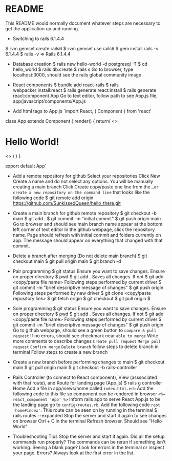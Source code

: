 # README

This README would normally document whatever steps are necessary to get the
application up and running.

* Switching to rails 6.1.4.4

$ rvm gemset create rails6
$ rvm gemset use rails6
$ gem install rails -v 6.1.4.4
$ rails -v
=> Rails 6.1.4.4

* Database creation
$ rails new hello-world -d postgresql -T
$ cd hello_world
$ rails db:create
$ rails s
Go to browser, type localhost:3000, should see the rails global community image

* React components
$ bundle add react-rails
$ rails webpacker:install:react
$ rails generate react:install
$ rails generate react:component App
Go to text editor, follow path to see App.js file, app/javascript/components/App.js

* Add html tags to App.js
`import React, { Component } from 'react'

class App extends Component {
  render() {
    return(
      <>
        <h1>Hello World!</h1>
      <>
    )
  }
}

export default App`

* Add a remote repository for github
Select your repositories
Click New
Create a name and do not select any options. You will be manually creating a main branch
Click Create
copy/paste one line from the `…or create a new repository on the command line` that looks like the following code
$ git remote add origin https://github.com/SunkissedQueen/hello_there.git

* Create a main branch for github remote repository
$ git checkout -b main
$ git add .
$ git commit -m "initial commit"
$ git push origin main
Go to browser and should see main branch name appear at the bottom left corner of text editor
In the github webpage, click the repository name. Page should refresh with initial commit and folders currently on app. The message should appear on everything that changed with that commit.

* Delete a branch after merging (Do not delete main branch)
$ git checkout main
$ git pull origin main
$ git branch -d <branch name>

* Pair programming
$ git status
Ensure you want to save changes. Ensure on proper directory $ pwd
$ git add . 
Saves all changes. If not $ git add <copy/paste file name>
Following steps performed by current driver
$ git commit -m "brief descriptive message of changes"
$ git push origin <branch name>
Following steps performed by new driver
$ git clone <copy/paste repository link>
$ git fetch origin <branch name>
$ git checkout <branch name>
$ git pull origin <branch name>
$ <text editor>

* Sole programming
$ git status
Ensure you want to save changes. Ensure on proper directory $ pwd
$ git add . 
Saves all changes. If not $ git add <copy/paste file name>
Following steps performed by current driver
$ git commit -m "brief descriptive message of changes"
$ git push origin <branch name>
Go to github webpage, should see a green button to `compare & pull request`
If no errors, should see checkmark near `able to merge`
Write more comments to describe changes
`Create pull request`
`Merge pull request`
`Confirm merge`
`Delete branch`
follow steps to delete branch in terminal
Follow steps to create a new branch

* Create a new branch before performing changes to main
$ git checkout main
$ git pull origin main
$ git checkout -b rails-controller

* Rails Controller (to connect to React component), View (asssociated with that route), and Route for landing page (App.js)
$ rails g controller Home
Add a file in app/views/home called `index.html.erb`
Add the following code to this file so component can be rendered in browser `<%= react_component 'App' %>`
Inform rails app to serve React App.js to be the landing page go to `config/routes.rb`. Add the following code `root 'home#index'`. This route can be seen on by running in the terminal $ rails routes --expanded
Stop the server and start it again to see changes on browser
Ctrl + C in the terminal
Refresh browser. Should see "Hello World"



* Troubleshooting Tips
Stop the server and start it again.
Did all the setup commands run properly? The commands can be rerun if something isn't working.
Seeing a blank page? Look for errors in the terminal or inspect your page.
Errors? Always look at the first error in the list.
